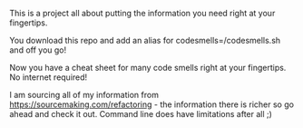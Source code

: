 This is a project all about putting the information you need right at your fingertips.

You download this repo and add an alias for codesmells=<path-to-source>/codesmells.sh and off you go!

Now you have a cheat sheet for many code smells right at your fingertips. No internet required!

I am sourcing all of my information from https://sourcemaking.com/refactoring - the information there is richer so go ahead and check it out. Command line does have limitations after all ;)
